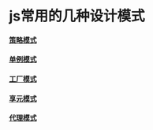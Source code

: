 # js常用的几种设计模式

#### [策略模式](https://github.com/chaoaiqi/js-/blob/master/strategy.js)
#### [单例模式](https://github.com/chaoaiqi/js-/blob/master/instance.js)
#### [工厂模式](https://github.com/chaoaiqi/js-/blob/master/simpleFactory.js)
#### [享元模式](https://github.com/chaoaiqi/js-/blob/master/flyweight.js)
#### [代理模式](https://github.com/chaoaiqi/js-/blob/master/proxy.js)